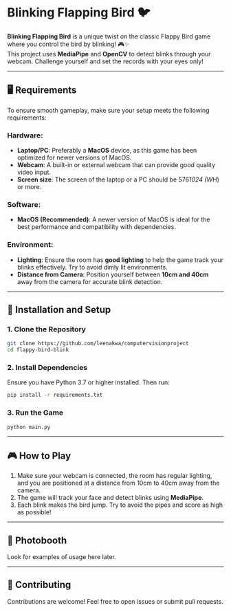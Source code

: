 # Blinking Flapping Bird 🐦

**Blinking Flapping Bird** is a unique twist on the classic Flappy Bird game where you control the bird by blinking! 🎮✨  
This project uses **MediaPipe** and **OpenCV** to detect blinks through your webcam. Challenge yourself and set the records with your eyes only!

---

## 🖥️ Requirements

To ensure smooth gameplay, make sure your setup meets the following requirements:

### Hardware:
- **Laptop/PC**: Preferably a **MacOS** device, as this game has been optimized for newer versions of MacOS.  
- **Webcam**: A built-in or external webcam that can provide good quality video input.
- **Screen size**: The screen of the laptop or a PC should be 576*1024 (W*H) or more.
  
### Software:
- **MacOS (Recommended)**: A newer version of MacOS is ideal for the best performance and compatibility with dependencies.
  
### Environment:
- **Lighting**: Ensure the room has **good lighting** to help the game track your blinks effectively. Try to avoid dimly lit environments.
- **Distance from Camera**: Position yourself between **10cm and 40cm** away from the camera for accurate blink detection.

---

## 🚀 Installation and Setup

### 1. Clone the Repository
```bash
git clone https://github.com/leenakwa/computervisionproject
cd flappy-bird-blink
```

### 2. Install Dependencies
Ensure you have Python 3.7 or higher installed. Then run:
```bash
pip install -r requirements.txt
```

### 3. Run the Game
```bash
python main.py
```

---

## 🎮 How to Play
1. Make sure your webcam is connected, the room has regular lighting, and you are positioned at a distance from 10cm to 40cm away from the camera.
2. The game will track your face and detect blinks using **MediaPipe**.
3. Each blink makes the bird jump. Try to avoid the pipes and score as high as possible!

---

## 🎥 Photobooth
Look for examples of usage here later.

---

## 🤝 Contributing
Contributions are welcome! Feel free to open issues or submit pull requests.
